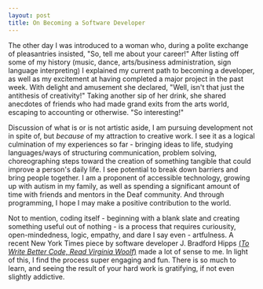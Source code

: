 ```yaml
---
layout: post
title: On Becoming a Software Developer
---
```



The other day I was introduced to a woman who, during a polite exchange of pleasantries insisted, "So, tell me about your career!"  After listing off some of my history (music, dance, arts/business administration, sign language interpreting) I explained my current path to becoming a developer, as well as my excitement at having completed a major project in the past week.  With delight and amusement she declared, "Well, isn't that just the antithesis of creativity!"  Taking another sip of her drink, she shared anecdotes of friends who had made grand exits from the arts world, escaping to accounting or otherwise.  "So interesting!"

Discussion of what is or is not artistic aside, I am pursuing development not in spite of, but *because* of my attraction to creative work.  I see it as a logical culmination of my experiences so far - bringing ideas to life, studying languages/ways of structuring communication, problem solving, choreographing steps toward the creation of something tangible that could improve a person's daily life. I see potential to break down barriers and bring people together. I am a proponent of accessible technology, growing up with autism in my family, as well as spending a significant amount of time with friends and mentors in the Deaf community. And through programming, I hope I may make a positive contribution to the world.

Not to mention, coding itself - beginning with a blank slate and creating something useful out of nothing - is a process that requires curiousity, open-mindedness, logic, empathy, and dare I say even - artfulness.  A recent New York Times piece by software developer J. Bradford Hipps [(*To Write Better Code, Read Virginia Woolf*)](http://www.nytimes.com/2016/05/22/opinion/sunday/to-write-software-read-novels.html?_r=0) made a lot of sense to me.  In light of this, I find the process super engaging and fun.  There is so much to learn, and seeing the result of your hard work is gratifying, if not even slightly addictive.

  









